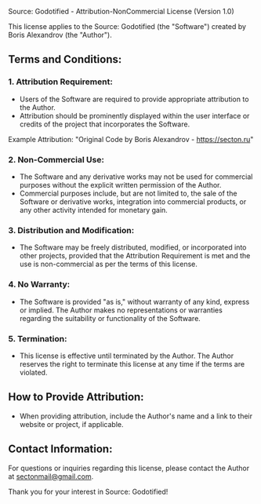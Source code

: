 Source: Godotified - Attribution-NonCommercial License (Version 1.0)

This license applies to the Source: Godotified (the "Software") created by Boris Alexandrov (the "Author").

## Terms and Conditions:

### 1. Attribution Requirement:

   - Users of the Software are required to provide appropriate attribution to the Author.
   - Attribution should be prominently displayed within the user interface or credits of the project that incorporates the Software.

Example Attribution:
   "Original Code by Boris Alexandrov - https://secton.ru"

### 2. Non-Commercial Use:

   - The Software and any derivative works may not be used for commercial purposes without the explicit written permission of the Author.
   - Commercial purposes include, but are not limited to, the sale of the Software or derivative works, integration into commercial products, or any other activity intended for monetary gain.

### 3. Distribution and Modification:

   - The Software may be freely distributed, modified, or incorporated into other projects, provided that the Attribution Requirement is met and the use is non-commercial as per the terms of this license.

### 4. No Warranty:

   - The Software is provided "as is," without warranty of any kind, express or implied. The Author makes no representations or warranties regarding the suitability or functionality of the Software.

### 5. Termination:

   - This license is effective until terminated by the Author. The Author reserves the right to terminate this license at any time if the terms are violated.

## How to Provide Attribution:

   - When providing attribution, include the Author's name and a link to their website or project, if applicable.

## Contact Information:

For questions or inquiries regarding this license, please contact the Author at sectonmail@gmail.com.

Thank you for your interest in Source: Godotified!
